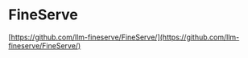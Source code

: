 # FineServe

[https://github.com/llm-fineserve/FineServe/](https://github.com/llm-fineserve/FineServe/)
